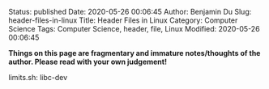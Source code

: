 Status: published
Date: 2020-05-26 00:06:45
Author: Benjamin Du
Slug: header-files-in-linux
Title: Header Files in Linux
Category: Computer Science
Tags: Computer Science, header, file, Linux
Modified: 2020-05-26 00:06:45

**Things on this page are fragmentary and immature notes/thoughts of the author. Please read with your own judgement!**


limits.sh: libc-dev

